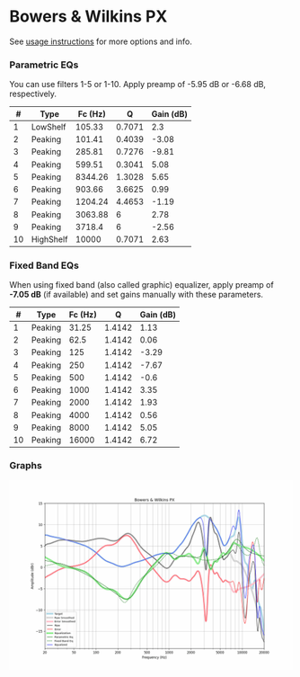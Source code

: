 # Bowers & Wilkins PX
See [usage instructions](https://github.com/jaakkopasanen/AutoEq#usage) for more options and info.

### Parametric EQs
You can use filters 1-5 or 1-10. Apply preamp of -5.95 dB or -6.68 dB, respectively.

|   # | Type      |   Fc (Hz) |      Q |   Gain (dB) |
|-----|-----------|-----------|--------|-------------|
|   1 | LowShelf  |    105.33 | 0.7071 |        2.3  |
|   2 | Peaking   |    101.41 | 0.4039 |       -3.08 |
|   3 | Peaking   |    285.81 | 0.7276 |       -9.81 |
|   4 | Peaking   |    599.51 | 0.3041 |        5.08 |
|   5 | Peaking   |   8344.26 | 1.3028 |        5.65 |
|   6 | Peaking   |    903.66 | 3.6625 |        0.99 |
|   7 | Peaking   |   1204.24 | 4.4653 |       -1.19 |
|   8 | Peaking   |   3063.88 | 6      |        2.78 |
|   9 | Peaking   |   3718.4  | 6      |       -2.56 |
|  10 | HighShelf |  10000    | 0.7071 |        2.63 |

### Fixed Band EQs
When using fixed band (also called graphic) equalizer, apply preamp of **-7.05 dB** (if available) and set gains manually with these parameters.

|   # | Type    |   Fc (Hz) |      Q |   Gain (dB) |
|-----|---------|-----------|--------|-------------|
|   1 | Peaking |     31.25 | 1.4142 |        1.13 |
|   2 | Peaking |     62.5  | 1.4142 |        0.06 |
|   3 | Peaking |    125    | 1.4142 |       -3.29 |
|   4 | Peaking |    250    | 1.4142 |       -7.67 |
|   5 | Peaking |    500    | 1.4142 |       -0.6  |
|   6 | Peaking |   1000    | 1.4142 |        3.35 |
|   7 | Peaking |   2000    | 1.4142 |        1.93 |
|   8 | Peaking |   4000    | 1.4142 |        0.56 |
|   9 | Peaking |   8000    | 1.4142 |        5.05 |
|  10 | Peaking |  16000    | 1.4142 |        6.72 |

### Graphs
![](./Bowers%20&%20Wilkins%20PX.png)
